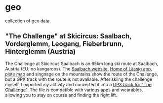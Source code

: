 # geo
collection of geo data

## "The Challenge" at Skicircus: Saalbach, Vorderglemm, Leogang, Fieberbrunn, Hinterglemm (Austria)
The Challenge at Skicircus Saalbach is an 65km long ski route at Saalbach, Austria (EU; no kangaroos). The [Saalbach website](https://www.saalbach.com/en/service/infrastructure/the-challenge-ski-your-limit_a_1721), [Home of Lässig app](https://www.saalbach.com/en/live-info/mobile-app), [piste map](https://www.saalbach.com/en/winter/ski-resort/piste-map) and singnage on the mountains show the route of the Challenge, but a GPX track with the route is not avaliable.
After skiing the challenge myself, I exported my activity and converted it into a [GPX track for "The Challenge"](https://github.com/rzsykzmxpxzasqxtyxlveeanfu/geo/blob/main/The%20Challenge%20-%20Skicircus%20Saalbach%2C%20Vorderglemm%2C%20Leogang%2C%20Fieberbrunn%2C%20Hinterglemm.gpx). The file is compatible with various apps and wearables, allowing you to stay on course and finding the right lift.
